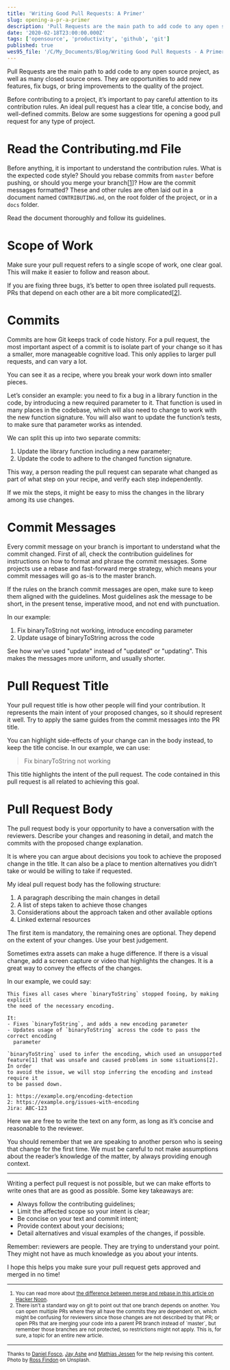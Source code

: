 ```yaml
---
title: 'Writing Good Pull Requests: A Primer'
slug: opening-a-pr-a-primer
description: 'Pull Requests are the main path to add code to any open source project, as well as many closed source...'
date: '2020-02-18T23:00:00.000Z'
tags: ['opensource', 'productivity', 'github', 'git']
published: true
wes95_file: '/C/My_Documents/Blog/Writing Good Pull Requests - A Primer.doc'
---
```


Pull Requests are the main path to add code to any open source project, as well as many closed source ones. They are opportunities to add new features, fix bugs, or bring improvements to the quality of the project.

Before contributing to a project, it’s important to pay careful attention to its contribution rules. An ideal pull request has a clear title, a concise body, and well-defined commits. Below are some suggestions for opening a good pull request for any type of project.

# Read the Contributing.md File

Before anything, it is important to understand the contribution rules. What is the expected code style? Should you rebase commits from `master` before pushing, or should you merge your branch[[1](#footnote-1)]? How are the commit messages formatted? These and other rules are often laid out in a document named `CONTRIBUTING.md`, on the root folder of the project, or in a `docs` folder.

Read the document thoroughly and follow its guidelines.

# Scope of Work

Make sure your pull request refers to a single scope of work, one clear goal. This will make it easier to follow and reason about.

If you are fixing three bugs, it’s better to open three isolated pull requests. PRs that depend on each other are a bit more complicated[[2](#footnote-2)].

# Commits

Commits are how Git keeps track of code history. For a pull request, the most important aspect of a commit is to isolate part of your change so it has a smaller, more manageable cognitive load. This only applies to larger pull requests, and can vary a lot.

You can see it as a recipe, where you break your work down into smaller pieces.

Let’s consider an example: you need to fix a bug in a library function in the code, by introducing a new required parameter to it. That function is used in many places in the codebase, which will also need to change to work with the new function signature. You will also want to update the function’s tests, to make sure that parameter works as intended.

We can split this up into two separate commits:

1. Update the library function including a new parameter;
2. Update the code to adhere to the changed function signature.

This way, a person reading the pull request can separate what changed as part of what step on your recipe, and verify each step independently.

If we mix the steps, it might be easy to miss the changes in the library among its use changes.

# Commit Messages

Every commit message on your branch is important to understand what the commit changed. First of all, check the contribution guidelines for instructions on how to format and phrase the commit messages. Some projects use a rebase and fast-forward merge strategy, which means your commit messages will go as-is to the master branch.

If the rules on the branch commit messages are open, make sure to keep them aligned with the guidelines. Most guidelines ask the message to be short, in the present tense, imperative mood, and not end with punctuation.

In our example:

1. Fix binaryToString not working, introduce encoding parameter
2. Update usage of binaryToString across the code

See how we’ve used "update" instead of "updated" or "updating". This makes the messages more uniform, and usually shorter.

# Pull Request Title

Your pull request title is how other people will find your contribution. It represents the main intent of your proposed changes, so it should represent it well. Try to apply the same guides from the commit messages into the PR title.

You can highlight side-effects of your change can in the body instead, to keep the title concise. In our example, we can use:

> Fix binaryToString not working

This title highlights the intent of the pull request. The code contained in this pull request is all related to achieving this goal.

# Pull Request Body

The pull request body is your opportunity to have a conversation with the reviewers. Describe your changes and reasoning in detail, and match the commits with the proposed change explanation.

It is where you can argue about decisions you took to achieve the proposed change in the title. It can also be a place to mention alternatives you didn’t take or would be willing to take if requested.

My ideal pull request body has the following structure:

1. A paragraph describing the main changes in detail
2. A list of steps taken to achieve those changes
3. Considerations about the approach taken and other available options
4. Linked external resources

The first item is mandatory, the remaining ones are optional. They depend on the extent of your changes. Use your best judgement.

Sometimes extra assets can make a huge difference. If there is a visual change, add a screen capture or video that highlights the changes. It is a great way to convey the effects of the changes.

In our example, we could say:

    This fixes all cases where `binaryToString` stopped fooing, by making explicit
    the need of the necessary encoding.

    It:
    - Fixes `binaryToString`, and adds a new encoding parameter
    - Updates usage of `binaryToString` across the code to pass the correct encoding
      parameter

    `binaryToString` used to infer the encoding, which used an unsupported
    feature[1] that was unsafe and caused problems in some situations[2]. In order
    to avoid the issue, we will stop inferring the encoding and instead require it
    to be passed down.

    1: https://example.org/encoding-detection
    2: https://example.org/issues-with-encoding
    Jira: ABC-123

Here we are free to write the text on any form, as long as it’s concise and reasonable to the reviewer.

You should remember that we are speaking to another person who is seeing that change for the first time. We must be careful to not make assumptions about the reader’s knowledge of the matter, by always providing enough context.

---

Writing a perfect pull request is not possible, but we can make efforts to write ones that are as good as possible. Some key takeaways are:

- Always follow the contributing guidelines;
- Limit the affected scope so your intent is clear;
- Be concise on your text and commit intent;
- Provide context about your decisions;
- Detail alternatives and visual examples of the changes, if possible.

Remember: reviewers are people. They are trying to understand your point. They might not have as much knowledge as you about your intents.

I hope this helps you make sure your pull request gets approved and merged in no time!

---

<aside><small><ol>
  <li><a name="footnote-1"></a>You can read more about <a href="https://hackernoon.com/git-merge-vs-rebase-whats-the-diff-76413c117333">the difference between merge and rebase in this article on Hacker Noon</a>.</li>
  <li><a name="footnote-2"></a>There isn’t a standard way on git to point out that one branch depends on another. You can open multiple PRs where they all have the commits they are dependent on, which might be confusing for reviewers since those changes are not described by that PR; or open PRs that are merging your code into a parent PR branch instead of `master`, but remember those branches are not protected, so restrictions might not apply. This is, for sure, a topic for an entire new article.</li>
</ol></small></aside>

---

<small>Thanks to [Daniel Fosco](https://twitter.com/dfosco), [Jay Ashe](https://twitter.com/jgashe) and [Mathias Jessen](https://twitter.com/IISResetMe) for the help revising this content.<br>Photo by [Ross Findon](https://unsplash.com/photos/mG28olYFgHI) on Unsplash.
</small>
